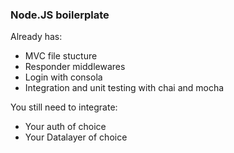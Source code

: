 ### Node.JS boilerplate

Already has:
- MVC file stucture
- Responder middlewares
- Login with consola
- Integration and unit testing with chai and mocha

You still need to integrate:
- Your auth of choice
- Your Datalayer of choice
